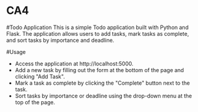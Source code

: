 # CA4

#Todo Application
This is a simple Todo application built with Python and Flask. The application allows users to add tasks, mark tasks as complete, and sort tasks by importance and deadline.


#Usage
- Access the application at http://localhost:5000.
- Add a new task by filling out the form at the bottom of the page and clicking "Add Task".
- Mark a task as complete by clicking the "Complete" button next to the task.
- Sort tasks by importance or deadline using the drop-down menu at the top of the page.


